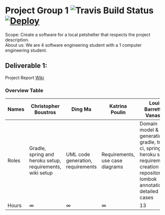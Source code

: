 # Project Group 1 ![Travis Build Status](https://travis-ci.com/McGill-ECSE321-Winter2020/project-group-01.svg?token=fsmRFkAy9TTnJy5UEPzf&branch=master) [![Deploy](https://www.herokucdn.com/deploy/button.svg)](https://heroku.com/deploy)

Scope: Create a software for a local petshelter that respects the project description.\
About us: We are 4 software engineering student with a 1 computer engineering student. 

## Deliverable 1:

Project Report [Wiki](https://github.com/McGill-ECSE321-Winter2020/project-group-01/wiki/Project-Report:-Sprint-1)

### Overview Table

| Names  | Christopher Boustros | Ding Ma | Katrina Poulin | Louis Barrette-Vanasse | Mathieu Bissonnette |
| ------------- | ------------- | ------------- | ------------- | ------------- | ------------- |
| Roles  | Gradle, spring and heroku setup, requirements, wiki setup | UML code generation, requirements | Requirements, use case diagrams | Domain model & code generation, gradle, travis ci, spring and heroku setup, requirements, creation of repositories, lombok annotations, detailed use cases | Requirements |
| Hours  | ∞ | ∞ | ∞ | 13 | ∞ |


